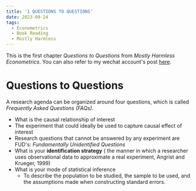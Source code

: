 ```yaml
---
title: '1 QUESTIONS TO QUESTIONS'
date: 2023-09-24
tags:
  - Econometrics
  - Book Reading
  - Mostly Harmless
---
```


This is the first chapter *Questions to Questions* from *Mostly Harmless Econometrics*. You can also refer to my wechat account's post [here](https://mp.weixin.qq.com/s/ntU-3PRQWR4LuT98777-ig).


# Questions to Questions

A research agenda can be organized around four questions, which is called *Frequently Asked Questions (FAQs)*.
- What is the causal relationship of interest
- The experiment that could ideally be used to capture causal effect of interest
- Research questions that cannot be answered by any experiment are FUD's: *Fundamentally Unidentified Questions*
- What is your **identification strategy** ( the manner in which a researcher uses observational data to approximate a real experiment, Angrist and Krueger, 1999)
- What is your mode of statistical inference
  - To describe the population to be studied, the sample to be used, and the assumptions made when constructing standard errors.
